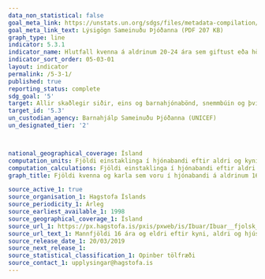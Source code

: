```yaml
---
data_non_statistical: false
goal_meta_link: https://unstats.un.org/sdgs/files/metadata-compilation/Metadata-Goal-5.pdf
goal_meta_link_text: Lýsigögn Sameinuðu Þjóðanna (PDF 207 KB)
graph_type: line
indicator: 5.3.1
indicator_name: Hlutfall kvenna á aldrinum 20-24 ára sem giftust eða höfðu verið í sambandi fyrir 15 ára aldur og fyrir 18 ára aldur.
indicator_sort_order: 05-03-01
layout: indicator
permalink: /5-3-1/
published: true
reporting_status: complete
sdg_goal: '5'
target: Allir skaðlegir siðir, eins og barnahjónabönd, snemmbúin og þvinguð hjónabönd og limlesting kynfæra kvenna og stúlkna, verði lagðir niður.
target_id: '5.3'
un_custodian_agency: Barnahjálp Sameinuðu Þjóðanna (UNICEF)
un_designated_tier: '2'



national_geographical_coverage: Ísland
computation_units: Fjöldi einstaklinga í hjónabandi eftir aldri og kyni
computation_calculations: Fjöldi einstaklinga í hjónabandi eftir aldri og kyni
graph_title: Fjöldi kvenna og karla sem voru í hjónabandi á aldrinum 16, 17 og 18 ára

source_active_1: true
source_organisation_1: Hagstofa Íslands
source_periodicity_1: Árleg
source_earliest_available_1: 1998
source_geographical_coverage_1: Ísland
source_url_1: https://px.hagstofa.is/pxis/pxweb/is/Ibuar/Ibuar__fjolsk__Fjolskyldan/MAN07209.px
source_url_text_1: Mannfjöldi 16 ára og eldri eftir kyni, aldri og hjúskaparstétt 1998-2019
source_release_date_1: 20/03/2019
source_next_release_1: 
source_statistical_classification_1: Opinber tölfræði
source_contact_1: upplysingar@hagstofa.is
---
```

